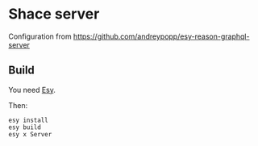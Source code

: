 # Shace server

Configuration from https://github.com/andreypopp/esy-reason-graphql-server

## Build

You need [Esy](https://github.com/esy-ocaml/esy).

Then:

```
esy install
esy build
esy x Server
```
